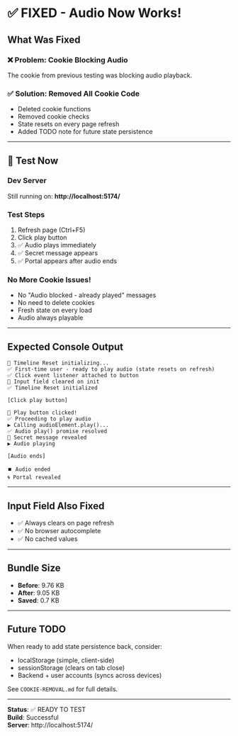 # ✅ FIXED - Audio Now Works!

## What Was Fixed

### ❌ Problem: Cookie Blocking Audio
The cookie from previous testing was blocking audio playback.

### ✅ Solution: Removed All Cookie Code
- Deleted cookie functions
- Removed cookie checks
- State resets on every page refresh
- Added TODO note for future state persistence

---

## 🎯 Test Now

### Dev Server
Still running on: **http://localhost:5174/**

### Test Steps
1. Refresh page (Ctrl+F5)
2. Click play button
3. ✅ Audio plays immediately
4. ✅ Secret message appears
5. ✅ Portal appears after audio ends

### No More Cookie Issues!
- No "Audio blocked - already played" messages
- No need to delete cookies
- Fresh state on every load
- Audio always playable

---

## Expected Console Output

```
🚀 Timeline Reset initializing...
✅ First-time user - ready to play audio (state resets on refresh)
✅ Click event listener attached to button
🧹 Input field cleared on init
✅ Timeline Reset initialized

[Click play button]

🎯 Play button clicked!
✅ Proceeding to play audio
▶️ Calling audioElement.play()...
✅ Audio play() promise resolved
📜 Secret message revealed
▶️ Audio playing

[Audio ends]

⏹️ Audio ended
🌀 Portal revealed
```

---

## Input Field Also Fixed
- ✅ Always clears on page refresh
- ✅ No browser autocomplete
- ✅ No cached values

---

## Bundle Size
- **Before**: 9.76 KB
- **After**: 9.05 KB
- **Saved**: 0.7 KB

---

## Future TODO
When ready to add state persistence back, consider:
- localStorage (simple, client-side)
- sessionStorage (clears on tab close)
- Backend + user accounts (syncs across devices)

See `COOKIE-REMOVAL.md` for full details.

---

**Status**: ✅ READY TO TEST  
**Build**: Successful  
**Server**: http://localhost:5174/
